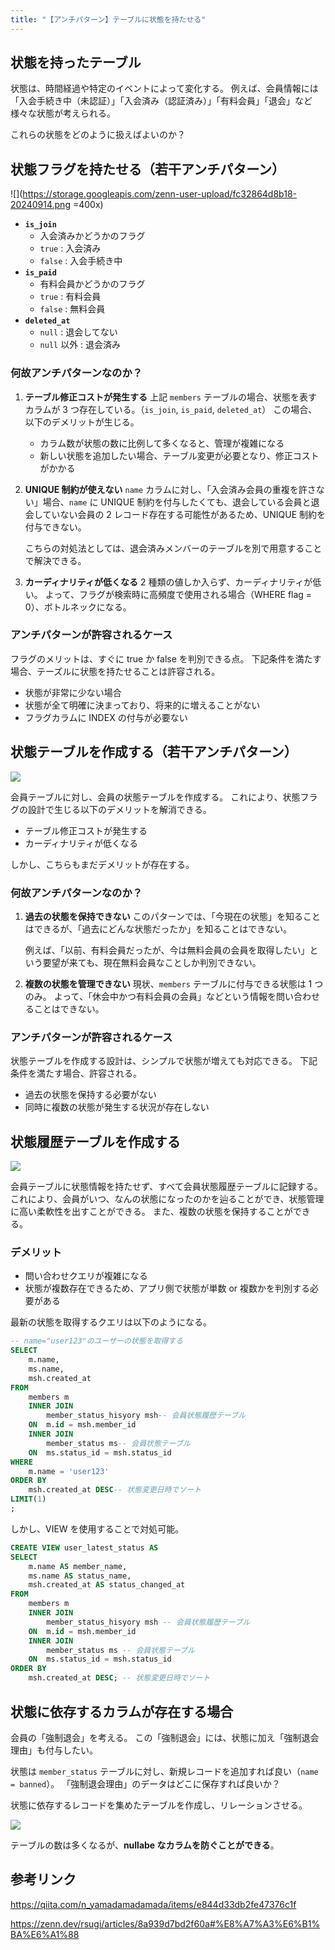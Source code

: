 ```yaml
---
title: "【アンチパターン】テーブルに状態を持たせる"
---
```


## 状態を持ったテーブル

状態は、時間経過や特定のイベントによって変化する。
例えば、会員情報には「入会手続き中（未認証）」「入会済み（認証済み）」「有料会員」「退会」など様々な状態が考えられる。

これらの状態をどのように扱えばよいのか？

## 状態フラグを持たせる（若干アンチパターン）

![](https://storage.googleapis.com/zenn-user-upload/fc32864d8b18-20240914.png =400x)

- **`is_join`**
  - 入会済みかどうかのフラグ
  - `true` : 入会済み
  - `false` : 入会手続き中
- **`is_paid`**
  - 有料会員かどうかのフラグ
  - `true` : 有料会員
  - `false` : 無料会員
- **`deleted_at`**
  - `null` : 退会してない
  - `null` 以外 : 退会済み

### 何故アンチパターンなのか？

1. **テーブル修正コストが発生する**
   上記 `members` テーブルの場合、状態を表すカラムが 3 つ存在している。（`is_join`, `is_paid`, `deleted_at`）
   この場合、以下のデメリットが生じる。

   - カラム数が状態の数に比例して多くなると、管理が複雑になる
   - 新しい状態を追加したい場合、テーブル変更が必要となり、修正コストがかかる

2. **UNIQUE 制約が使えない**
   `name` カラムに対し、「入会済み会員の重複を許さない」場合、`name` に UNIQUE 制約を付与したくても、退会している会員と退会していない会員の 2 レコード存在する可能性があるため、UNIQUE 制約を付与できない。

   こちらの対処法としては、退会済みメンバーのテーブルを別で用意することで解決できる。

3. **カーディナリティが低くなる**
   2 種類の値しか入らず、カーディナリティが低い。
   よって、フラグが検索時に高頻度で使用される場合（WHERE flag = 0）、ボトルネックになる。

### アンチパターンが許容されるケース

フラグのメリットは、すぐに true か false を判別できる点。
下記条件を満たす場合、テーズルに状態を持たせることは許容される。

- 状態が非常に少ない場合
- 状態が全て明確に決まっており、将来的に増えることがない
- フラグカラムに INDEX の付与が必要ない

## 状態テーブルを作成する（若干アンチパターン）

![](https://storage.googleapis.com/zenn-user-upload/c3d38d5f87e5-20240914.png)

会員テーブルに対し、会員の状態テーブルを作成する。
これにより、状態フラグの設計で生じる以下のデメリットを解消できる。

- テーブル修正コストが発生する
- カーディナリティが低くなる

しかし、こちらもまだデメリットが存在する。

### 何故アンチパターンなのか？

1. **過去の状態を保持できない**
   このパターンでは、「今現在の状態」を知ることはできるが、「過去にどんな状態だったか」を知ることはできない。

   例えば、「以前、有料会員だったが、今は無料会員の会員を取得したい」という要望が来ても、現在無料会員なことしか判別できない。

2. **複数の状態を管理できない**
   現状、`members` テーブルに付与できる状態は 1 つのみ。
   よって、「休会中かつ有料会員の会員」などという情報を問い合わせることはできない。

### アンチパターンが許容されるケース

状態テーブルを作成する設計は、シンプルで状態が増えても対応できる。
下記条件を満たす場合、許容される。

- 過去の状態を保持する必要がない
- 同時に複数の状態が発生する状況が存在しない

## 状態履歴テーブルを作成する

![](https://storage.googleapis.com/zenn-user-upload/6aae5a34e007-20240914.png)

会員テーブルに状態情報を持たせず、すべて会員状態履歴テーブルに記録する。
これにより、会員がいつ、なんの状態になったのかを辿ることができ、状態管理に高い柔軟性を出すことができる。
また、複数の状態を保持することができる。

### デメリット

- 問い合わせクエリが複雑になる
- 状態が複数存在できるため、アプリ側で状態が単数 or 複数かを判別する必要がある

最新の状態を取得するクエリは以下のようになる。

```sql
-- name="user123"のユーザーの状態を取得する
SELECT
    m.name,
    ms.name,
    msh.created_at
FROM
    members m
    INNER JOIN
        member_status_hisyory msh-- 会員状態履歴テーブル
    ON  m.id = msh.member_id
    INNER JOIN
        member_status ms-- 会員状態テーブル
    ON  ms.status_id = msh.status_id
WHERE
    m.name = 'user123'
ORDER BY
    msh.created_at DESC-- 状態変更日時でソート
LIMIT(1)
;
```

しかし、VIEW を使用することで対処可能。

```sql
CREATE VIEW user_latest_status AS
SELECT
    m.name AS member_name,
    ms.name AS status_name,
    msh.created_at AS status_changed_at
FROM
    members m
    INNER JOIN
        member_status_hisyory msh -- 会員状態履歴テーブル
    ON  m.id = msh.member_id
    INNER JOIN
        member_status ms -- 会員状態テーブル
    ON  ms.status_id = msh.status_id
ORDER BY
    msh.created_at DESC; -- 状態変更日時でソート
```

## 状態に依存するカラムが存在する場合

会員の「強制退会」を考える。
この「強制退会」には、状態に加え「強制退会理由」も付与したい。

状態は `member_status` テーブルに対し、新規レコードを追加すれば良い（`name = banned`）。
「強制退会理由」のデータはどこに保存すれば良いか？

状態に依存するレコードを集めたテーブルを作成し、リレーションさせる。

![](https://storage.googleapis.com/zenn-user-upload/b6e3fc896d95-20240914.png)

テーブルの数は多くなるが、**nullabe なカラムを防ぐことができる**。

## 参考リンク

https://qiita.com/n_yamadamadamada/items/e844d33db2fe47376c1f

https://zenn.dev/rsugi/articles/8a939d7bd2f60a#%E8%A7%A3%E6%B1%BA%E6%A1%88
